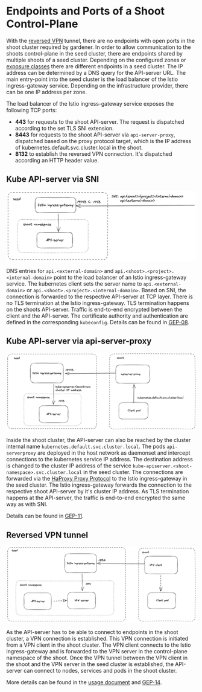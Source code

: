 # Endpoints and Ports of a Shoot Control-Plane

With the [reversed VPN](./reversed-vpn-tunnel.md) tunnel, there are no endpoints with open ports in the shoot cluster required by gardener.
In order to allow communication to the shoots control-plane in the seed cluster, there are endpoints shared by multiple shoots of a seed cluster.
Depending on the configured zones or [exposure classes](./exposureclasses.md) there are different endpoints in a seed cluster. The IP address can be determined by a DNS query for the API-server URL.
The main entry-point into the seed cluster is the load balancer of the Istio ingress-gateway service. Depending on the infrastructure provider, there can be one IP address per zone.

The load balancer of the Istio ingress-gateway service exposes the following TCP ports:

* **443** for requests to the shoot API-server. The request is dispatched according to the set TLS SNI extension.
* **8443** for requests to the shoot API-server via `api-server-proxy`, dispatched based on the proxy protocol target, which is the IP address of kubernetes.default.svc.cluster.local in the shoot.
* **8132** to establish the reversed VPN connection. It's dispatched according an HTTP header value.

## Kube API-server via SNI 

![API-server via SNI](./images/api-server-sni.png)

DNS entries for `api.<external-domain>` and `api.<shoot>.<project>.<internal-domain>` point to the load balancer of an Istio ingress-gateway service.
The kubernetes client sets the server name to `api.<external-domain>` or `api.<shoot>.<project>.<internal-domain>`.
Based on SNI, the connection is forwarded to the respective API-server at TCP layer. There is no TLS termination at the Istio ingress-gateway.
TLS termination happens on the shoots API-server. Traffic is end-to-end encrypted between the client and the API-server. The certificate authority and authentication are defined in the corresponding `kubeconfig`.
Details can be found in [GEP-08](../proposals/08-shoot-apiserver-via-sni.md).

## Kube API-server via api-server-proxy

![API-server-proxy](./images/api-server-proxy.png)

Inside the shoot cluster, the API-server can also be reached by the cluster internal name `kubernetes.default.svc.cluster.local`. 
The pods `api-serverproxy` are deployed in the host network as daemonset and intercept connections to the kubernetes service IP address.
The destination address is changed to the cluster IP address of the service `kube-apiserver.<shoot-namespace>.svc.cluster.local` in the seed cluster.
The connections are forwarded via the [HaProxy Proxy Protocol](https://www.envoyproxy.io/docs/envoy/latest/configuration/listeners/listener_filters/proxy_protocol) to the Istio ingress-gateway in the seed cluster.
The Istio ingress-gateway forwards the connection to the respective shoot API-server by it's cluster IP address.
As TLS termination happens at the API-server, the traffic is end-to-end encrypted the same way as with SNI.

Details can be found in [GEP-11](../proposals/11-apiserver-network-proxy.md).

## Reversed VPN tunnel

![Reversed VPN](./images/reversed-vpn.png)

As the API-server has to be able to connect to endpoints in the shoot cluster, a VPN connection is established.
This VPN connection is initiated from a VPN client in the shoot cluster. 
The VPN client connects to the Istio ingress-gateway and is forwarded to the VPN server in the control-plane namespace of the shoot.
Once the VPN tunnel between the VPN client in the shoot and the VPN server in the seed cluster is established, the API-server can connect to nodes, 
services and pods in the shoot cluster.

More details can be found in the [usage document](./reversed-vpn-tunnel.md) and [GEP-14](../proposals/14-reversed-cluster-vpn.md).

